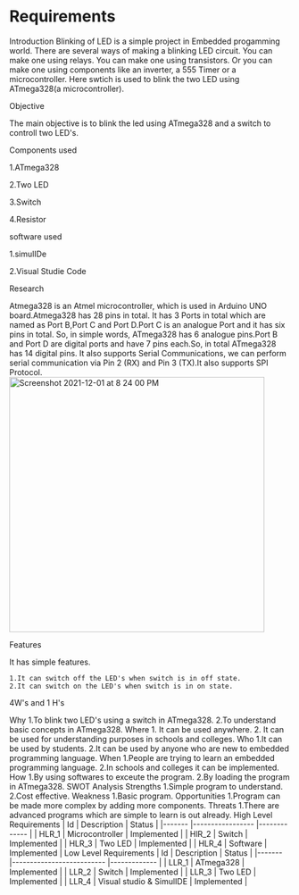 # Requirements

Introduction
Blinking of LED is a simple project in Embedded progamming world. There are several ways of making a blinking LED circuit. You can make one using relays. You can        make one using transistors. Or you can make one using components like an inverter, a 555 Timer or a microcontroller. Here swtich is used to blink the two LED using  ATmega328(a microcontroller).

Objective

The main objective is to blink the led using ATmega328 and a switch to controll two LED's.

 Components used

1.ATmega328   

2.Two LED 

3.Switch

4.Resistor

software used

1.simulIDe

2.Visual Studie Code

 Research
 
Atmega328 is an Atmel microcontroller, which is used in Arduino UNO board.Atmega328 has 28 pins in total. It has 3 Ports in total which are named as Port B,Port  C and Port D.Port C is an analogue Port and it has six pins in total. So, in simple words, ATmega328 has 6 analogue pins.Port B and Port D are digital ports and have 7 pins each.So, in total ATmega328 has 14 digital pins. It also supports Serial Communications, we can perform serial communication via Pin  2 (RX) and Pin 3 (TX).It also supports SPI Protocol.
<img width="457" alt="Screenshot 2021-12-01 at 8 24 00 PM" src="https://user-images.githubusercontent.com/94396238/144258251-fbeb07e4-0d7f-4378-ab41-bc5fb1c4a8f7.png">

 Features
 
It has simple features.
       
    1.It can switch off the LED's when switch is in off state.
    2.It can switch on the LED's when switch is in on state.
    
 4W's and 1 H's
 
 Why
    1.To blink two LED's using a switch in ATmega328.
    2.To understand basic concepts in ATmega328.
 Where
    1. It can be used anywhere.
    2. It can be used for understanding purposes in schools and colleges.
 Who
    1.It can be used by students.
    2.It can be used by anyone who are new to embedded programming language.
 When
    1.People are trying to learn an embedded programming language.
    2.In schools and colleges it can be implemented.
 How
    1.By using softwares to exceute the program.
    2.By loading the program in ATmega328.
 SWOT Analysis
 Strengths
    1.Simple program to understand.
    2.Cost effective.
 Weakness
    1.Basic program.
 Opportunities
    1.Program can be made more complex by adding more components.
 Threats
    1.There are advanced programs which are simple to learn is out already.
 High Level Requirements
| Id    	| Description     	| Status      	|
|-------	|-----------------	|-------------	|
| HLR_1 	| Microcontroller 	| Implemented 	|
| HlR_2 	| Switch          	| Implemented 	|
| HLR_3 	| Two LED         	| Implemented 	|
| HLR_4 	| Software        	| Implemented 	|
Low Level Requirements
| Id    	| Description              	| Status      	|
|-------	|--------------------------	|-------------	|
| LLR_1 	| ATmega328                	| Implemented 	|
| LLR_2 	| Switch                  	| Implemented 	|
| LLR_3 	| Two LED                  	| Implemented 	|
| LLR_4 	| Visual studio & SimulIDE 	| Implemented 	|
